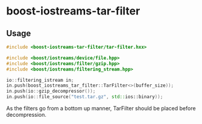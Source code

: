 # boost-iostreams-tar-filter

## Usage

```cpp
#include <boost-iostreams-tar-filter/tar-filter.hxx>

#include <boost/iostreams/device/file.hpp>
#include <boost/iostreams/filter/gzip.hpp>
#include <boost/iostreams/filtering_stream.hpp>

io::filtering_istream in;
in.push(boost_iostreams_tar_filter::TarFilter<>(buffer_size));
in.push(io::gzip_decompressor());
in.push(io::file_source("test.tar.gz", std::ios::binary));
```

As the filters go from a bottom up manner, TarFilter should be placed before decompression.